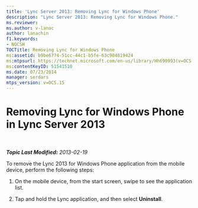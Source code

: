 ```yaml
---
title: 'Lync Server 2013: Removing Lync for Windows Phone'
description: "Lync Server 2013: Removing Lync for Windows Phone."
ms.reviewer: 
ms.author: v-lanac
author: lanachin
f1.keywords:
- NOCSH
TOCTitle: Removing Lync for Windows Phone
ms:assetid: b9be6774-51cc-44c1-b5fe-63c984819424
ms:mtpsurl: https://technet.microsoft.com/en-us/library/Hh690993(v=OCS.15)
ms:contentKeyID: 51541510
ms.date: 07/23/2014
manager: serdars
mtps_version: v=OCS.15
---
```


# Removing Lync for Windows Phone in Lync Server 2013

<div data-xmlns="http://www.w3.org/1999/xhtml">

<div class="topic" data-xmlns="http://www.w3.org/1999/xhtml" data-msxsl="urn:schemas-microsoft-com:xslt" data-cs="https://msdn.microsoft.com/">

<div data-asp="https://msdn2.microsoft.com/asp">



</div>

<div id="mainSection">

<div id="mainBody">

<span> </span>

_**Topic Last Modified:** 2013-02-19_

To remove the Lync 2013 for Windows Phone application from the mobile device, perform the following steps:

1.  On the mobile device, from the start screen, swipe to see the application list.

2.  Tap and hold the Lync application, and then select **Uninstall**.

</div>

<span> </span>

</div>

</div>

</div>

